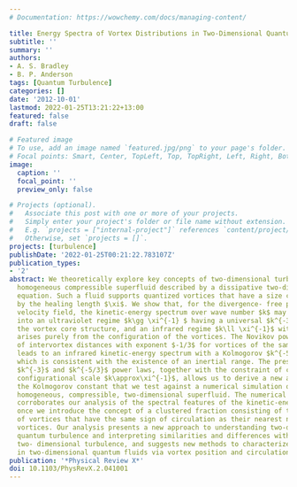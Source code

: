 ```yaml
---
# Documentation: https://wowchemy.com/docs/managing-content/

title: Energy Spectra of Vortex Distributions in Two-Dimensional Quantum Turbulence
subtitle: ''
summary: ''
authors:
- A. S. Bradley
- B. P. Anderson
tags: [Quantum Turbulence]
categories: []
date: '2012-10-01'
lastmod: 2022-01-25T13:21:22+13:00
featured: false
draft: false

# Featured image
# To use, add an image named `featured.jpg/png` to your page's folder.
# Focal points: Smart, Center, TopLeft, Top, TopRight, Left, Right, BottomLeft, Bottom, BottomRight.
image:
  caption: ''
  focal_point: ''
  preview_only: false

# Projects (optional).
#   Associate this post with one or more of your projects.
#   Simply enter your project's folder or file name without extension.
#   E.g. `projects = ["internal-project"]` references `content/project/deep-learning/index.md`.
#   Otherwise, set `projects = []`.
projects: [turbulence]
publishDate: '2022-01-25T00:21:22.783107Z'
publication_types:
- '2'
abstract: We theoretically explore key concepts of two-dimensional turbulence in a
  homogeneous compressible superfluid described by a dissipative two-dimensional Gross-Pitaeveskii
  equation. Such a fluid supports quantized vortices that have a size characterized
  by the healing length $\xi$. We show that, for the divergence- free portion of the superfluid
  velocity field, the kinetic-energy spectrum over wave number $k$ may be decomposed
  into an ultraviolet regime $k\gg \xi^{-1} $ having a universal $k^{-3}$ scaling arising from
  the vortex core structure, and an infrared regime $k\ll \xi^{-1}$ with a spectrum that
  arises purely from the configuration of the vortices. The Novikov power-law distribution
  of intervortex distances with exponent $-1/3$ for vortices of the same sign of circulation
  leads to an infrared kinetic-energy spectrum with a Kolmogorov $k^{-5/3}$ power law,
  which is consistent with the existence of an inertial range. The presence of these
  $k^{-3}$ and $k^{-5/3}$ power laws, together with the constraint of continuity at the smallest
  configurational scale $k\approx\xi^{-1}$, allows us to derive a new analytical expression for
  the Kolmogorov constant that we test against a numerical simulation of a forced
  homogeneous, compressible, two-dimensional superfluid. The numerical simulation
  corroborates our analysis of the spectral features of the kinetic-energy distribution,
  once we introduce the concept of a clustered fraction consisting of the fraction
  of vortices that have the same sign of circulation as their nearest neighboring
  vortices. Our analysis presents a new approach to understanding two-dimensional
  quantum turbulence and interpreting similarities and differences with classical
  two- dimensional turbulence, and suggests new methods to characterize vortex turbulence
  in two-dimensional quantum fluids via vortex position and circulation measurements.
publication: '*Physical Review X*'
doi: 10.1103/PhysRevX.2.041001
---
```

  <section>
    <div id="inner">
      <script type='text/javascript' src='https://d1bxh8uas1mnw7.cloudfront.net/assets/embed.js'></script>
        <span
          class="__dimensions_badge_embed__" 
          data-doi="10.1103/PhysRevX.2.041001" 
          data-hide-zero-citations="true" >
        </span>
      <script async src="https://badge.dimensions.ai/badge.js" charset="utf-8"></script>
  </section>
   <div class='altmetric-embed' data-doi='10.1103/PhysRevX.2.041001'></div>
